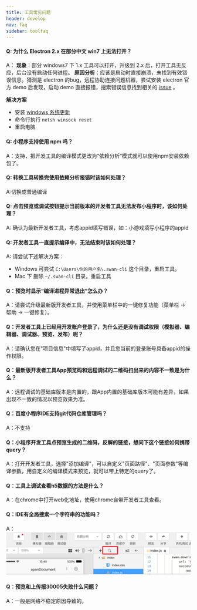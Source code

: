 ```yaml
---
title: 工具常见问题
header: develop
nav: faq
sidebar: toolfaq
---
```

 

#### Q: 为什么 Electron 2.x 在部分中文 win7 上无法打开？

A：
**现象**：部分 windows7 下 1.x 工具可以打开，升级到 2.x 后，打开工具无反应，后台没有启动任何进程。
**原因分析**：应该是启动时直接崩溃，未找到有效错误信息。猜测是 electron 的bug，远程协助连接问题机器，尝试安装 electron 官方 demo 后发现，启动 demo 直接报错，搜索错误信息找到相关的 [issue](https://github.com/electron/electron/issues/12980) 。

**解决方案**

 - 安装 [windows 系统更新](https://support.microsoft.com/en-us/help/4343900/windows-7-update-kb4343900)
 - 命令行执行 `netsh winsock reset`
 - 重启电脑


#### Q: 小程序支持使用 npm 吗？

A：支持，把开发工具的编译模式更改为“依赖分析“模式就可以使用npm安装依赖包了。


#### Q: 转换工具转换完使用依赖分析报错时该如何处理？

A:切换成普通编译


#### Q: 点击预览或调试按钮提示当前版本的开发者工具无法发布小程序时，该如何处理？

A: 确认为最新开发者工具，考虑appid填写错误，如：小游戏填写小程序的appid

#### Q: 开发者工具一直提示编译中，无法结束时该如何处理？

A: 请尝试下述解决方案：
* Windows 可尝试 `C:\Users\你的用户名\.swan-cli` 这个目录，重启工具。
* Mac 下 删除 `~/.swan-cli` 目录，重启工具

#### Q：预览时显示“编译进程异常退出”怎么办？

A：请尝试升级最新版开发者工具，并使用菜单栏中的一键修复功能（菜单栏 -> 帮助 -> 一键修复）。

#### Q：开发者工具上已经用开发账户登录了，为什么还是没有调试权限（模拟器、编辑器、调试器、预览、发布）呢？

A：请确认您在"项目信息"中填写了appid，并且您当前的登录账号具备appid的操作权限。

#### Q：最新版开发者工具App预览码和远程调试的二维码扫出来的内容不一致是为什么？

A：远程调试的基础库版本是内置的，跟App内置的基础库版本可能有差异，如果出现不一致的情况以预览效果为准。

#### Q：百度小程序IDE支持git代码仓库管理吗？

A：不支持

#### Q：小程序开发工具点预览生成的二维码，反解的链接，想问下这个链接如何携带query？

A：打开开发者工具，选择"添加编译"，可以自定义"页面路径"、"页面参数"等编译参数，用自定义的编译模式来预览，就可以带上特定的query了。

####  Q：工具上调试查看h5数据的方法是什么？

A：在chrome中打开web化地址，使用chrome自带开发者工具查看。

 

#### Q：IDE有全局搜索一个字符串的功能吗？


A：![](../../../img/faq/tool1.png)

#### Q：预览和上传报30005失败什么问题？

A：一般是网络不稳定原因导致的。